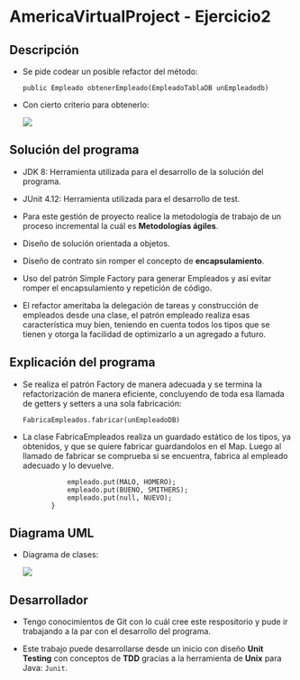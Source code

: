 # AmericaVirtualProject - Ejercicio2

## Descripción

-   Se pide codear un posible refactor del método:

    `public Empleado obtenerEmpleado(EmpleadoTablaDB unEmpleadodb)`  
    
-   Con cierto criterio para obtenerlo:

    ![](https://github.com/EddyVegaGarcia/AmericaVirtualProject-E2/blob/master/AmericaVirtualE2.png)

## Solución del programa

-   JDK 8: Herramienta utilizada para el desarrollo de la solución del programa.

-   JUnit 4.12: Herramienta utilizada para el desarrollo de test.

-   Para este gestión de proyecto realice la metodología de trabajo de un proceso incremental la cuál es **Metodologías ágiles**.
    
-   Diseño de solución orientada a objetos.
    
-   Diseño de contrato sin romper el concepto de **encapsulamiento**.
 
-   Uso del patrón Simple Factory para generar Empleados y así evitar romper el encapsulamiento y repetición de código.

-   El refactor ameritaba la delegación de tareas y construcción de empleados desde una clase, el patrón empleado realiza esas característica muy bien, teniendo en cuenta todos los tipos que se tienen y otorga la facilidad de optimizarlo a un agregado a futuro.
  
## Explicación del programa

-   Se realiza el patrón Factory de manera adecuada y se termina la refactorización de manera eficiente, concluyendo de toda esa llamada de getters y setters a una sola fabricación:
 
    `FabricaEmpleados.fabricar(unEmpleadoDB)`
    
-   La clase FabricaEmpleados realiza un guardado estático de los tipos, ya obtenidos, y que se quiere fabricar guardandolos en el Map. Luego al llamado de fabricar se comprueba si se encuentra, fabrica al empleado adecuado y lo devuelve.

    ```static {
               empleado.put(MALO, HOMERO);
               empleado.put(BUENO, SMITHERS);
               empleado.put(null, NUEVO);
           }
    ```

## Diagrama UML

- Diagrama de clases: 

    ![](https://github.com/EddyVegaGarcia/AmericaVirtualProject-E2/blob/master/AmericaVirtualUML.png)

## Desarrollador

-   Tengo conocimientos de Git con lo cuál cree este respositorio y pude ir trabajando a la par con el desarrollo del programa.
    
-   Este trabajo puede desarrollarse desde un inicio con diseño **Unit Testing** con conceptos de **TDD** gracias a la herramienta de **Unix** para Java: `Junit`. 
